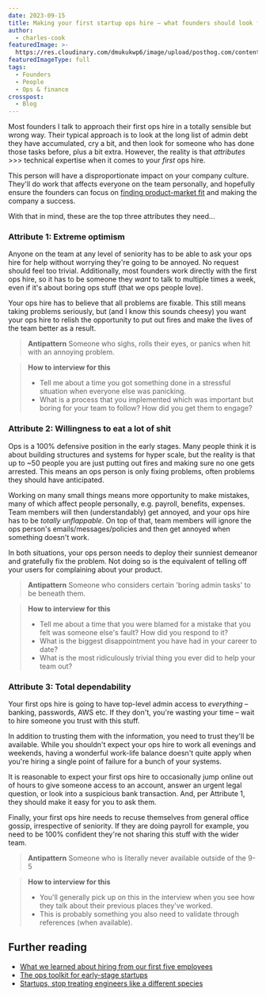 ```yaml
---
date: 2023-09-15
title: Making your first startup ops hire – what founders should look for
author:
  - charles-cook
featuredImage: >-
  https://res.cloudinary.com/dmukukwp6/image/upload/posthog.com/contents/images/blog/posthog-blog-image.png
featuredImageType: full
tags:
  - Founders
  - People
  - Ops & finance
crosspost:
  - Blog
---
```


Most founders I talk to approach their first ops hire in a totally sensible but wrong way. Their typical approach is to look at the long list of admin debt they have accumulated, cry a bit, and then look for someone who has done those tasks before, plus a bit extra. However, the reality is that _attributes_ >>> technical expertise when it comes to your _first_ ops hire.

This person will have a disproportionate impact on your company culture. They'll do work that affects everyone on the team personally, and hopefully ensure the founders can focus on [finding product-market fit](/blog/product-market-fit-game) and making the company a success. 

With that in mind, these are the top three attributes they need...

### Attribute 1: Extreme optimism

Anyone on the team at any level of seniority has to be able to ask your ops hire for help without worrying they're going to be annoyed. No request should feel too trivial. Additionally, most founders work directly with the first ops hire, so it has to be someone they _want_ to talk to multiple times a week, even if it's about boring ops stuff (that we ops people love).

Your ops hire has to believe that all problems are fixable. This still means taking problems seriously, but (and I know this sounds cheesy) you want your ops hire to relish the opportunity to put out fires and make the lives of the team better as a result.

> **Antipattern**
> Someone who sighs, rolls their eyes, or panics when hit with an annoying problem.

> **How to interview for this**
> - Tell me about a time you got something done in a stressful situation when everyone else was panicking.
> - What is a process that you implemented which was important but boring for your team to follow? How did you get them to engage?

### Attribute 2: Willingness to eat a lot of shit

Ops is a 100% defensive position in the early stages. Many people think it is about building structures and systems for hyper scale, but the reality is that up to ~50 people you are just putting out fires and making sure no one gets arrested. This means an ops person is only fixing problems, often problems they should have anticipated.

Working on many small things means more opportunity to make mistakes, many of which affect people personally, e.g. payroll, benefits, expenses. Team members will then (understandably) get annoyed, and your ops hire has to be _totally unflappable_. On top of that, team members will ignore the ops person's emails/messages/policies and then get annoyed when something doesn't work.

In both situations, your ops person needs to deploy their sunniest demeanor and gratefully fix the problem. Not doing so is the equivalent of telling off your users for complaining about your product.

> **Antipattern**
> Someone who considers certain 'boring admin tasks' to be beneath them.

> **How to interview for this**
> - Tell me about a time that you were blamed for a mistake that you felt was someone else's fault? How did you respond to it?
> - What is the biggest disappointment you have had in your career to date?
> - What is the most ridiculously trivial thing you ever did to help your team out?

### Attribute 3: Total dependability

Your first ops hire is going to have top-level admin access to _everything_ – banking, passwords, AWS etc. If they don't, you're wasting your time – wait to hire someone you trust with this stuff.

In addition to trusting them with the information, you need to trust they'll be available. While you shouldn't expect your ops hire to work all evenings and weekends, having a wonderful work-life balance doesn't quite apply when you're hiring a single point of failure for a bunch of your systems. 

It is reasonable to expect your first ops hire to occasionally jump online out of hours to give someone access to an account, answer an urgent legal question, or look into a suspicious bank transaction. And, per Attribute 1, they should make it easy for you to ask them. 

Finally, your first ops hire needs to recuse themselves from general office gossip, irrespective of seniority. If they are doing payroll for example, you need to be 100% confident they're not sharing this stuff with the wider team.

> **Antipattern**
> Someone who is literally never available outside of the 9-5

> **How to interview for this**
> - You'll generally pick up on this in the interview when you see how they talk about their previous places they've worked.
> - This is probably something you also need to validate through references (when available). 

## Further reading

- [What we learned about hiring from our first five employees](https://posthog.com/blog/posthog-first-five)
- [The ops toolkit for early-stage startups](https://posthog.com/blog/startup-ops-toolkit)
- [Startups, stop treating engineers like a different species](https://posthog.com/blog/stop-treating-engineers-differently)

<NewsletterForm />
